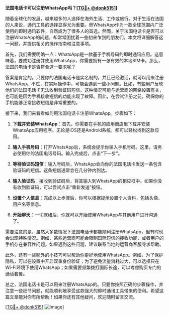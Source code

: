 **法国电话卡可以注册WhatsApp吗？[[TG💪+ @donk5151](https://t.me/s/donk5151)]**

随着全球化的发展，越来越多的人选择在海外生活、工作或旅行。对于生活在法国的人来说，通讯工具的选择显得尤为重要。而WhatsApp作为一款全球范围内广泛使用的即时通讯软件，自然成为了很多人的首选。然而，关于法国电话卡是否可以注册WhatsApp的问题，却常常困扰着一些初来乍到的朋友们。本文将详细解答这一问题，并提供相关的操作指南和注意事项。

首先，我们需要明确一点：WhatsApp是一款基于手机号码的即时通讯应用。这意味着，要成功注册并使用WhatsApp，你需要拥有一张有效的本地SIM卡。那么，法国的电话卡是否符合这一要求呢？

答案是肯定的。只要你的法国电话卡是实名制的，并且已经激活，就可以用来注册WhatsApp。不过，在实际操作中，可能会遇到一些小问题。比如，有些用户反映他们的法国电话卡无法收到验证码短信。这种情况可能与运营商的网络设置有关，也可能是因为手机接收短信的功能出现了故障。因此，在尝试注册之前，确保你的手机能够正常接收短信是非常重要的。

接下来，我们来看看如何用法国电话卡注册WhatsApp。步骤如下：

1. **下载并安装WhatsApp**：首先，你需要在手机的应用商店里下载并安装WhatsApp应用程序。无论是iOS还是Android系统，都可以轻松找到这款应用。

2. **输入手机号码**：打开WhatsApp后，系统会提示你输入手机号码。这里，请务必使用你的法国电话号码。输入完成后，点击“下一步”。

3. **等待验证码短信**：输入号码后，WhatsApp会向你的法国电话卡发送一条包含验证码的短信。这条短信通常会在几分钟内到达。

4. **输入验证码**：接收到验证码后，将其输入到WhatsApp的相应框中。如果你没有收到验证码，可以尝试点击“重新发送”按钮。

5. **设置个人信息**：完成以上步骤后，你可以根据提示设置个人资料，包括头像、用户名等信息。

6. **开始聊天**：一切就绪后，你就可以开始使用WhatsApp与其他用户进行沟通了。

需要注意的是，虽然大多数情况下法国电话卡都能顺利注册WhatsApp，但有时也会出现特殊情况。例如，某些运营商可能会限制国际短信的接收功能，或者用户的手机存在兼容性问题。如果遇到这些问题，建议联系当地的运营商客服寻求帮助。

此外，还有一些额外的小技巧可以帮助你更好地使用WhatsApp。例如，为了保护隐私，可以在设置中开启双重身份验证；为了避免流量消耗过大，可以选择只在Wi-Fi环境下使用WhatsApp；如果需要频繁拨打国际长途，可以考虑购买专门的通话套餐。

总之，法国电话卡是可以用来注册WhatsApp的。只要你按照正确的步骤操作，并注意一些细节问题，就能顺利地享受这款强大的即时通讯工具带来的便利。希望这篇文章能对你有所帮助！如果你还有其他疑问，欢迎随时留言交流。

[[TG💪+ @donk5151](https://t.me/s/donk5151) ![Image](https://i.postimg.cc/rwNCRYN7/Snipaste-2025-04-30-17-27-05.png)]